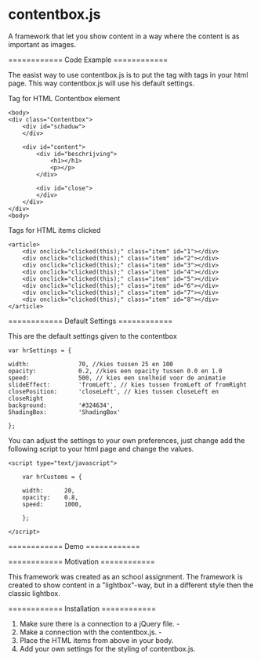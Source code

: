# contentbox.js
A framework that let you show content in a way where the content is as important as images.

============ Code Example ============

The easist way to use contentbox.js is to put the tag with tags in your html page. This way contentbox.js will use his default settings.

Tag for HTML Contentbox element
```
<body>
<div class="Contentbox">
	<div id="schaduw">
	</div>

	<div id="content">
		<div id="beschrijving">
			<h1></h1>
			<p></p>
		</div>

		<div id="close">
		</div>
	</div>
</div>	
<body>

```

Tags for HTML items clicked
```
<article>
	<div onclick="clicked(this);" class="item" id="1"></div>
	<div onclick="clicked(this);" class="item" id="2"></div>
	<div onclick="clicked(this);" class="item" id="3"></div>
	<div onclick="clicked(this);" class="item" id="4"></div>
	<div onclick="clicked(this);" class="item" id="5"></div>
	<div onclick="clicked(this);" class="item" id="6"></div>
	<div onclick="clicked(this);" class="item" id="7"></div>
	<div onclick="clicked(this);" class="item" id="8"></div>
</article>

```

============ Default Settings ============

This are the default settings given to the contentbox

```
var hrSettings = {

width:              70, //kies tussen 25 en 100 
opacity:            0.2, //kies een opacity tussen 0.0 en 1.0
speed:              500, // kies een snelheid voor de animatie
slideEffect:        'fromLeft', // kies tussen fromLeft of fromRight
closePosition:      'closeLeft', // kies tussen closeLeft en closeRight
background:         '#324634',
ShadingBox:         'ShadingBox'

};

```

You can adjust the settings to your own preferences, just change add the following script to your html page and change the values.

```
<script type="text/javascript">

	var hrCustoms = {

	width: 		20, 
	opacity: 	0.8,
	speed: 		1000,

	};

</script>

```

============ Demo ============


============ Motivation ============

This framework was created as an school assignment.
The framework is created to show content in a "lightbox"-way, but in a different style then the classic lightbox.

============ Installation ============

1.	Make sure there is a connection to a jQuery file. - <script src="https://code.jquery.com/jquery-1.10.2.js"></script>
2.	Make a connection with the contentbox.js. - <script src="framework.js"></script>
3.	Place the HTML items from above in your body.
4.	Add your own settings for the styling of contentbox.js.


